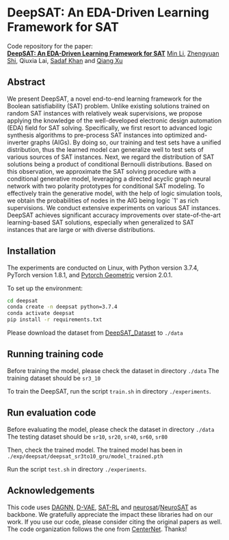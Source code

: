 # DeepSAT: An EDA-Driven Learning Framework for SAT
Code repository for the paper:  
[**DeepSAT: An EDA-Driven Learning Framework for SAT**](https://arxiv.org/abs/2205.13745)
[Min Li](https://cure-lab.github.io/people/min_li/index.html), [Zhengyuan Shi](https://cure-lab.github.io/people/zhengyuan_shi/index.html), Qiuxia Lai, [Sadaf Khan](https://khan-sadaf.github.io/) and [Qiang Xu](https://cure-lab.github.io/qiang_xu.html)


## Abstract
We present DeepSAT, a novel end-to-end learning framework for the Boolean satisfiability (SAT) problem. Unlike existing solutions trained on random SAT instances with relatively weak supervisions, we propose applying the knowledge of the well-developed electronic design automation (EDA) field for SAT solving. Specifically, we first resort to advanced logic synthesis algorithms to pre-process SAT instances into optimized and-inverter graphs (AIGs). By doing so, our training and test sets have a unified distribution, thus the learned model can generalize well to test sets of various sources of SAT instances. Next, we regard the distribution of SAT solutions being a product of conditional Bernoulli distributions. Based on this observation, we approximate the SAT solving procedure with a conditional generative model, leveraging a directed acyclic graph neural network with two polarity prototypes for conditional SAT modeling. To effectively train the generative model,  with the help of logic simulation tools, we obtain the probabilities of nodes in the AIG being logic `1' as rich supervisions. 
We conduct extensive experiments on various SAT instances. DeepSAT achieves significant accuracy improvements over state-of-the-art learning-based SAT solutions, especially when generalized to SAT instances that are large or with diverse distributions. 

## Installation
The experiments are conducted on Linux, with Python version 3.7.4, PyTorch version 1.8.1, and [Pytorch Geometric](https://github.com/pyg-team/pytorch_geometric) version 2.0.1.

To set up the environment:
```sh
cd deepsat
conda create -n deepsat python=3.7.4
conda activate deepsat
pip install -r requirements.txt
```

Please download the dataset from [DeepSAT_Dataset](https://drive.google.com/file/d/1oIszUt2dIdzcKPRLya-2hujOrhSmvLfp/view?usp=sharing) to `./data`

## Running training code
Before training the model, please check the dataset in directory `./data`
The training dataset should be `sr3_10`

To train the DeepSAT, run the script `train.sh` in directory `./experiments`.

## Run evaluation code
Before evaluating the model, please check the dataset in directory `./data`
The testing dataset should be `sr10`, `sr20`, `sr40`, `sr60`, `sr80`

Then, check the trained model. 
The trained model has been in `./exp/deepsat/deepsat_sr3to10_gru/model_trained.pth`

Run the script `test.sh` in directory `./experiments`.

## Acknowledgements
This code uses [DAGNN](https://github.com/vthost/DAGNN), [D-VAE](https://github.com/muhanzhang/D-VAE), [SAT-RL](https://github.com/emreyolcu/sat) and [neurosat](https://github.com/dselsam/neurosat)/[NeuroSAT](https://github.com/ryanzhangfan/NeuroSAT) as backbone. We gratefully appreciate the impact these libraries had on our work. If you use our code, please consider citing the original papers as well. The code organization follows the one from [CenterNet](https://github.com/xingyizhou/CenterNet). Thanks!
